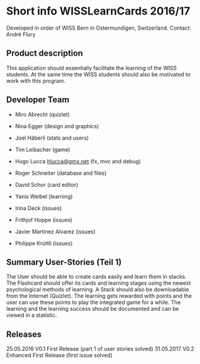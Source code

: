 ﻿#   Short info WISSLearnCards 2016/17
Developed in order of WISS Bern in Ostermundigen, Switzerland.
Contact: André Flury

## Product description
This application should essentially facilitate the learning of the WISS students.
At the same time the WISS students should also be motivated to work with this program.

## Developer Team
- Miro	Abrecht								(quizlet)
- Nina	Egger								(design and graphics)
- Joel	Häberli								(stats and users)
- Tim	Leibacher							(game)
- Hugo	Lucca			hlucca@gmx.net		(fx, mvc and debug)
- Roger	Schneiter							(database and files)
- David	Schor								(card editor)
- Yanis	Weibel								(learning)

- Irina Deck								(issues)
- Frithjof Hoppe								(issues)
- Javier Martinez Alvarez								(issues)
- Philippe Krüttli 								(issues)

## Summary User-Stories (Teil 1)
The User should be able to create cards easily and learn them in stacks.
The Flashcard should offer its cards and learning stages using the newest psychological methods of learning.
A Stack should also be downloadable from the Internet (Quizlet).
The learning gets rewarded with points and the user can use these points to play the integrated
game for a while.
The learning and the learning success should be documented and can be viewed in a statistic.

## Releases
25.05.2016			V0.1	First Release (part 1 of user stories solved)
31.05.2017      V0.2  Enhanced First Release (first issue solved)
